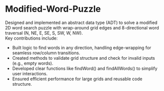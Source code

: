 # Modified-Word-Puzzle
Designed and implemented an abstract data type (ADT) to solve a modified 2D word search puzzle with wrap-around grid edges and 8-directional word traversal (N, NE, E, SE, S, SW, W, NW).</br>
Key contributions include:</br>
- Built logic to find words in any direction, handling edge-wrapping for seamless row/column transitions.</br>
- Created methods to validate grid structure and check for invalid inputs (e.g., empty words).</br>
- Developed clear functions like findWord() and findAllWords() to simplify user interactions.</br>
- Ensured efficient performance for large grids and reusable code structure.</br>
